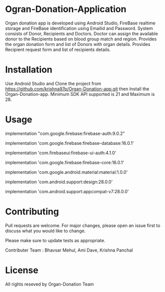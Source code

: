 # Ogran-Donation-Application

Organ donation app is developed using Android Studio, FireBase realtime storage and FireBase identification using Emailid and Password.
System consists of Donor, Recipients and Doctors.
Doctor can assign the available donor to the Recipients based on blood group match and region.
Provides the organ donation form and list of Donors with organ details.
Provides Recipient request form and list of recipients details.

# Installation
Use Android Studio and Clone the project from https://github.com/krishna97p/Organ-Donation-app.git then Install the Organ-Donation-app.
Minimum SDK API supported is 21 and Maximum is 28.

# Usage
implementation "com.google.firebase:firebase-auth:9.0.2"

implementation 'com.google.firebase:firebase-database:16.0.1'

implementation 'com.firebaseui:firebase-ui-auth:4.1.0'

implementation 'com.google.firebase:firebase-core:16.0.1'

implementation 'com.google.android.material:material:1.0.0'

implementation 'com.android.support:design:28.0.0'

implementation 'com.android.support:appcompat-v7:28.0.0'

# Contributing
Pull requests are welcome. For major changes, please open an issue first to discuss what you would like to change.

Please make sure to update tests as appropriate.

Contributer Team : Bhavsar Mehul, Ami Dave, Krishna Panchal

# License
All rights reseved by Organ-Donation Team

